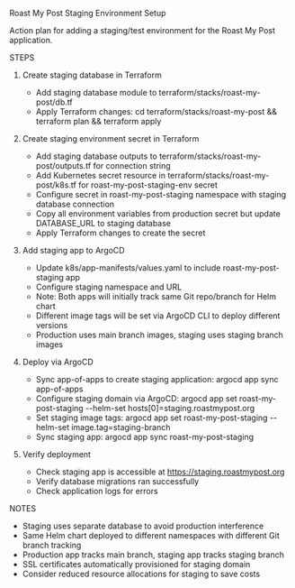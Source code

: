 Roast My Post Staging Environment Setup

Action plan for adding a staging/test environment for the Roast My Post application.

STEPS

1. Create staging database in Terraform
   - Add staging database module to terraform/stacks/roast-my-post/db.tf
   - Apply Terraform changes: cd terraform/stacks/roast-my-post && terraform plan && terraform apply

2. Create staging environment secret in Terraform
   - Add staging database outputs to terraform/stacks/roast-my-post/outputs.tf for connection string
   - Add Kubernetes secret resource in terraform/stacks/roast-my-post/k8s.tf for roast-my-post-staging-env secret
   - Configure secret in roast-my-post-staging namespace with staging database connection
   - Copy all environment variables from production secret but update DATABASE_URL to staging database
   - Apply Terraform changes to create the secret

3. Add staging app to ArgoCD
   - Update k8s/app-manifests/values.yaml to include roast-my-post-staging app
   - Configure staging namespace and URL
   - Note: Both apps will initially track same Git repo/branch for Helm chart
   - Different image tags will be set via ArgoCD CLI to deploy different versions
   - Production uses main branch images, staging uses staging branch images

4. Deploy via ArgoCD
   - Sync app-of-apps to create staging application: argocd app sync app-of-apps
   - Configure staging domain via ArgoCD: argocd app set roast-my-post-staging --helm-set hosts[0]=staging.roastmypost.org
   - Set staging image tags: argocd app set roast-my-post-staging --helm-set image.tag=staging-branch
   - Sync staging app: argocd app sync roast-my-post-staging

5. Verify deployment
   - Check staging app is accessible at https://staging.roastmypost.org
   - Verify database migrations ran successfully
   - Check application logs for errors

NOTES

- Staging uses separate database to avoid production interference
- Same Helm chart deployed to different namespaces with different Git branch tracking
- Production app tracks main branch, staging app tracks staging branch
- SSL certificates automatically provisioned for staging domain
- Consider reduced resource allocations for staging to save costs

